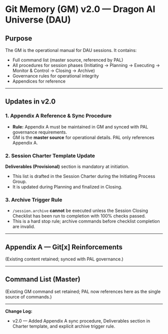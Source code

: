 # Git Memory (GM) v2.0 — Dragon AI Universe (DAU)

## Purpose
The GM is the operational manual for DAU sessions. It contains:
- Full command list (master source, referenced by PAL)
- All procedures for session phases (Initiating → Planning → Executing → Monitor & Control → Closing → Archive)
- Governance rules for operational integrity
- Appendices for reference

---
## Updates in v2.0

### 1. Appendix A Reference & Sync Procedure
- **Rule:** Appendix A must be maintained in GM and synced with PAL governance requirements.
- GM is the **master source** for operational details. PAL only references Appendix A.

### 2. Session Charter Template Update
**Deliverables (Provisional)** section is mandatory at initiation.
- This list is drafted in the Session Charter during the Initiating Process Group.
- It is updated during Planning and finalized in Closing.

### 3. Archive Trigger Rule
- `/session.archive` **cannot** be executed unless the Session Closing Checklist has been run to completion with 100% checks passed.
- This is a hard stop rule; archive commands before checklist completion are invalid.

---
## Appendix A — Git[x] Reinforcements
(Existing content retained; synced with PAL governance.)

---
## Command List (Master)
(Existing GM command set retained; PAL now references here as the single source of commands.)

---
**Change Log:**
- v2.0 — Added Appendix A sync procedure, Deliverables section in Charter template, and explicit archive trigger rule.
